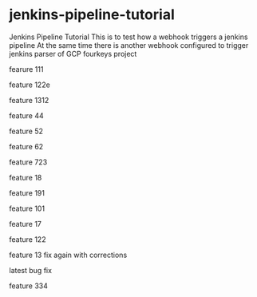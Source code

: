 # jenkins-pipeline-tutorial
Jenkins Pipeline Tutorial
 This is to test how a webhook triggers a jenkins pipeline
 At the same time there is another webhook configured to trigger jenkins parser of GCP fourkeys project

fearure 111

feature 122e


feature 1312

feature 44

feature 52

feature 62

feature 723

feature 18

feature 191


feature 101


feature 17


feature 122

feature 13 fix again with corrections

latest bug fix

feature 334
